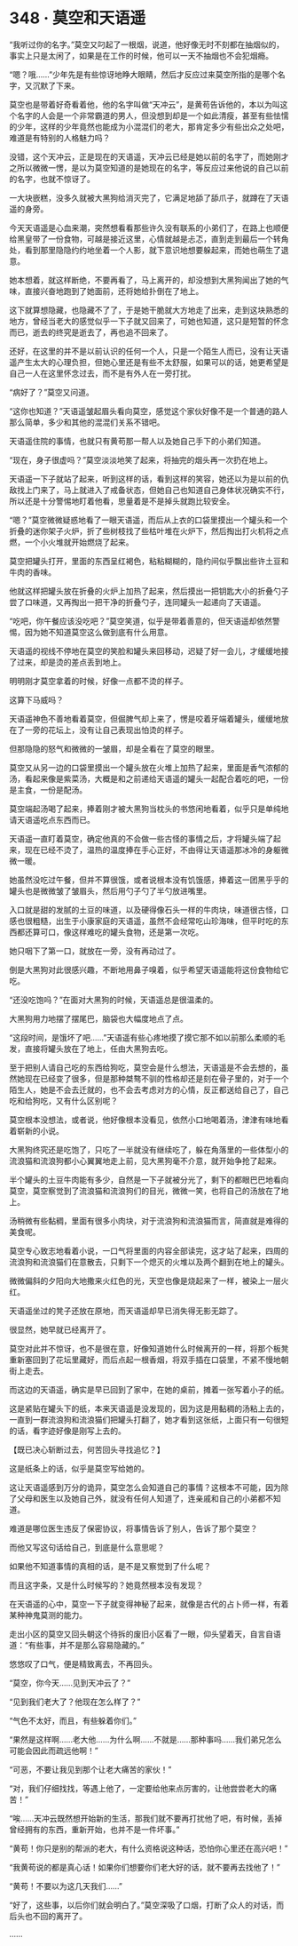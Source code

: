 # 348 · 莫空和天语遥

“我听过你的名字。”莫空又叼起了一根烟，说道，他好像无时不刻都在抽烟似的，事实上只是太闲了，如果是在工作的时候，他可以一天不抽烟也不会犯烟瘾。

“嗯？哦……”少年先是有些惊讶地睁大眼睛，然后才反应过来莫空所指的是哪个名字，又沉默了下来。

莫空也是带着好奇看着他，他的名字叫做“天冲云”，是黄苟告诉他的，本以为叫这个名字的人会是一个非常霸道的男人，但没想到却是一个如此清瘦，甚至有些怯懦的少年，这样的少年竟然也能成为小混混们的老大，那肯定多少有些出众之处吧，难道是有特别的人格魅力吗？

没错，这个天冲云，正是现在的天语遥，天冲云已经是她以前的名字了，而她刚才之所以微微一愣，是以为莫空知道的是她现在的名字，等反应过来他说的自己以前的名字，也就不惊讶了。

一大块嵌糕，没多久就被大黑狗给消灭完了，它满足地舔了舔爪子，就蹲在了天语遥的身旁。

今天天语遥是心血来潮，突然想看看那些许久没有联系的小弟们了，在路上也顺便给黑皇带了一份食物，可越是接近这里，心情就越是忐忑，直到走到最后一个转角处，看到那里隐隐约约地坐着一个人影，就下意识地想要躲起来，而她也萌生了退意。

她本想着，就这样断绝，不要再看了，马上离开的，却没想到大黑狗闻出了她的气味，直接兴奋地跑到了她面前，还将她给扑倒在了地上。

这下就算想隐藏，也隐藏不了了，于是她干脆就大方地走了出来，走到这块熟悉的地方，曾经当老大的感觉似乎一下子就又回来了，可她也知道，这只是短暂的怀念而已，逝去的终究是逝去了，再也追不回来了。

还好，在这里的并不是以前认识的任何一个人，只是一个陌生人而已，没有让天语遥产生太大的心理负担，但她心里还是有些不太舒服，如果可以的话，她更希望是自己一人在这里怀念过去，而不是有外人在一旁打扰。

“病好了？”莫空又问道。

“这你也知道？”天语遥皱起眉头看向莫空，感觉这个家伙好像不是一个普通的路人那么简单，多少和其他的混混们关系不错吧。

天语遥住院的事情，也就只有黄苟那一帮人以及她自己手下的小弟们知道。

“现在，身子很虚吗？”莫空淡淡地笑了起来，将抽完的烟头再一次扔在地上。

天语遥一下子就站了起来，听到这样的话，看到这样的笑容，她还以为是以前的仇敌找上门来了，马上就进入了戒备状态，但她自己也知道自己身体状况确实不行，所以还是十分警惕地盯着他看，思量着是不是掉头就跑比较安全。

“嗯？”莫空微微疑惑地看了一眼天语遥，而后从上衣的口袋里摸出一个罐头和一个折叠的迷你架子火炉，折了些树枝找了些枯叶堆在火炉下，然后掏出打火机将之点燃，一个小火堆就开始燃烧了起来。

莫空把罐头打开，里面的东西呈红褐色，粘粘糊糊的，隐约间似乎飘出些许土豆和牛肉的香味。

他就这样把罐头放在折叠的火炉上加热了起来，然后摸出一把钥匙大小的折叠勺子尝了口味道，又再掏出一把干净的折叠勺子，连同罐头一起递向了天语遥。

“吃吧，你午餐应该没吃吧？”莫空笑道，似乎是带着善意的，但天语遥却依然警惕，因为她不知道莫空这么做到底有什么用意。

天语遥的视线不停地在莫空的笑脸和罐头来回移动，迟疑了好一会儿，才缓缓地接了过来，却是烫的差点丢到地上。

明明刚才莫空拿着的时候，好像一点都不烫的样子。

这算下马威吗？

天语遥神色不善地看着莫空，但倔脾气却上来了，愣是咬着牙端着罐头，缓缓地放在了一旁的花坛上，没有让自己表现出怕烫的样子。

但那隐隐的怒气和微微的一皱眉，却是全看在了莫空的眼里。

莫空又从另一边的口袋里摸出一个罐头放在火堆上加热了起来，里面是香气浓郁的汤，看起来像是紫菜汤，大概是和之前递给天语遥的罐头一起配合着吃的吧，一份是主食，一份是配汤。

莫空端起汤喝了起来，捧着刚才被大黑狗当枕头的书悠闲地看着，似乎只是单纯地请天语遥吃点东西而已。

天语遥一直盯着莫空，确定他真的不会做一些古怪的事情之后，才将罐头端了起来，现在已经不烫了，温热的温度捧在手心正好，不由得让天语遥那冰冷的身躯微微一暖。

她虽然没吃过午餐，但并不算很饿，或者说根本没有饥饿感，捧着这一团黑乎乎的罐头也是微微皱了皱眉头，然后用勺子勺了半勺放进嘴里。

入口就是甜的发腻的土豆的味道，以及硬得像石头一样的牛肉块，味道很古怪，口感也很粗糙，出生于小康家庭的天语遥，虽然不会经常吃山珍海味，但平时吃的东西都还算可口，像这样难吃的罐头食物，还是第一次吃。

她只咽下了第一口，就放在一旁，没有再动过了。

倒是大黑狗对此很感兴趣，不断地用鼻子嗅着，似乎希望天语遥能将这份食物给它吃。

“还没吃饱吗？”在面对大黑狗的时候，天语遥总是很温柔的。

大黑狗用力地摆了摆尾巴，脑袋也大幅度地点了点。

“这段时间，是饿坏了吧……”天语遥有些心疼地摸了摸它那不如以前那么柔顺的毛发，直接将罐头放在了地上，任由大黑狗去吃。

至于把别人请自己吃的东西给狗吃，莫空会是什么想法，天语遥是不会去想的，虽然她现在已经变了很多，但是那种桀骜不驯的性格却还是刻在骨子里的，对于一个陌生人，她是不会去迁就的，也不会去考虑对方的心情，反正都送给自己了，自己吃和给狗吃，又有什么区别呢？

莫空根本没想法，或者说，他好像根本没看见，依然小口地喝着汤，津津有味地看着崭新的小说。

大黑狗终究还是吃饱了，只吃了一半就没有继续吃了，躲在角落里的一些体型小的流浪猫和流浪狗都小心翼翼地走上前，见大黑狗毫不介意，就开始争抢了起来。

半个罐头的土豆牛肉能有多少，自然是一下子就被分光了，剩下的都眼巴巴地看向莫空，莫空察觉到了流浪猫和流浪狗们的目光，微微一笑，也将自己的汤放在了地上。

汤稍微有些黏稠，里面有很多小肉块，对于流浪狗和流浪猫而言，简直就是难得的美食呢。

莫空专心致志地看着小说，一口气将里面的内容全部读完，这才站了起来，四周的流浪狗和流浪猫们在意散去，只剩下一个熄灭的火堆以及两个翻到在地上的罐头。

微微偏斜的夕阳向大地撒来火红色的光，天空也像是烧起来了一样，被染上一层火红。

天语遥坐过的凳子还放在原地，而天语遥却早已消失得无影无踪了。

很显然，她早就已经离开了。

莫空对此并不惊讶，也不是很在意，好像知道她什么时候离开的一样，将那个板凳重新塞回到了花坛里藏好，而后点起一根香烟，将双手插在口袋里，不紧不慢地朝街上走去。

而这边的天语遥，确实是早已回到了家中，在她的桌前，摊着一张写着小子的纸。

这是紧贴在罐头下的纸，本来天语遥是没发现的，因为这是用黏稠的汤粘上去的，一直到一群流浪狗和流浪猫们把罐头打翻了，她才看到这张纸，上面只有一句很短的话，看字迹好像是刚写上去的。

【既已决心斩断过去，何苦回头寻找追忆？】

这是纸条上的话，似乎是莫空写给她的。

这让天语遥感到万分的诡异，莫空怎么会知道自己的事情？这根本不可能，因为除了父母和医生以及她自己外，就没有任何人知道了，连亲戚和自己的小弟都不知道。

难道是哪位医生违反了保密协议，将事情告诉了别人，告诉了那个莫空？

而他又写这句话给自己，到底是什么意思呢？

如果他不知道事情的真相的话，是不是又察觉到了什么呢？

而且这字条，又是什么时候写的？她竟然根本没有发现？

在天语遥的心中，莫空一下子就变得神秘了起来，就像是古代的占卜师一样，有着某种神鬼莫测的能力。

走出小区的莫空又回头朝这个待拆的废旧小区看了一眼，仰头望着天，自言自语道：“有些事，并不是那么容易隐藏的。”

悠悠叹了口气，便是精致离去，不再回头。

“莫空，你今天……见到天冲云了？”

“见到我们老大了？他现在怎么样了？”

“气色不太好，而且，有些躲着你们。”

“果然是这样啊……老大他……为什么啊……不就是……那种事吗……我们弟兄怎么可能会因此而疏远他啊！”

“可恶，不要让我见到那个让老大痛苦的家伙！”

“对，我们仔细找找，等遇上他了，一定要给他来点厉害的，让他尝尝老大的痛苦！”

“唉……天冲云既然想开始新的生活，那我们就不要再打扰他了吧，有时候，丢掉曾经拥有的东西，重新开始，也并不是一件坏事。”

“黄苟！你只是别的帮派的老大，有什么资格说这种话，恐怕你心里还在高兴吧！”

“我黄苟说的都是真心话！如果你们想要你们老大好的话，就不要再去找他了！”

“黄苟！不要以为这几天我们……”

“好了，这些事，以后你们就会明白了。”莫空深吸了口烟，打断了众人的对话，而后头也不回的离开了。

……

